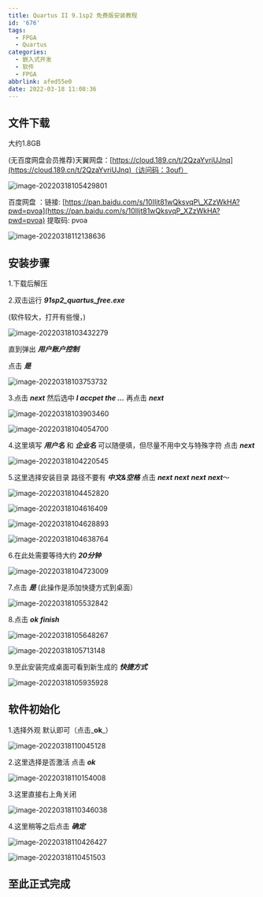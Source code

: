 ```yaml
---
title: Quartus II 9.1sp2 免费版安装教程
id: '676'
tags:
  - FPGA
  - Quartus
categories:
  - 嵌入式开发
  - 软件
  - FPGA
abbrlink: afed55e0
date: 2022-03-18 11:08:36
---
```


## 文件下载

大约1.8GB

(无百度网盘会员推荐)天翼网盘：[https://cloud.189.cn/t/2QzaYvriUJnq](https://cloud.189.cn/t/2QzaYvriUJnq)（访问码：3ouf）

![image-20220318105429801](https://kozakemi.oss-cn-beijing.aliyuncs.com/20220318105429.png)

百度网盘 ：链接: [https://pan.baidu.com/s/10IIjt81wQksvqP\_XZzWkHA?pwd=pvoa](https://pan.baidu.com/s/10IIjt81wQksvqP_XZzWkHA?pwd=pvoa) 提取码: pvoa

![image-20220318112138636](https://kozakemi.oss-cn-beijing.aliyuncs.com/20220318112138.png)

## 安装步骤

1.下载后解压

2.双击运行 _**91sp2\_quartus\_free.exe**_

(软件较大，打开有些慢，)

![image-20220318103432279](https://kozakemi.oss-cn-beijing.aliyuncs.com/20220318103432.png)

直到弹出 _**用户账户控制**_

点击 _**是**_

![image-20220318103753732](https://kozakemi.oss-cn-beijing.aliyuncs.com/20220318103753.png)

3.点击 _**next**_ 然后选中 _**I accpet the ...**_ 再点击 _**next**_

![image-20220318103903460](https://kozakemi.oss-cn-beijing.aliyuncs.com/20220318103903.png)

![image-20220318104054700](https://kozakemi.oss-cn-beijing.aliyuncs.com/20220318104054.png)

4.这里填写 _**用户名**_ 和 _**企业名**_ 可以随便填，但尽量不用中文与特殊字符 点击 _**next**_

![image-20220318104220545](https://kozakemi.oss-cn-beijing.aliyuncs.com/20220318104220.png)

5.这里选择安装目录 路径不要有 _**中文&空格**_ 点击 _**next**_ _**next**_ _**next**_ _**next**_～

![image-20220318104452820](https://kozakemi.oss-cn-beijing.aliyuncs.com/20220318104452.png)

![image-20220318104616409](https://kozakemi.oss-cn-beijing.aliyuncs.com/20220318104616.png)

![image-20220318104628893](https://kozakemi.oss-cn-beijing.aliyuncs.com/20220318104628.png)

![image-20220318104638764](https://kozakemi.oss-cn-beijing.aliyuncs.com/20220318104638.png)

6.在此处需要等待大约 _**20分钟**_

![image-20220318104723009](https://kozakemi.oss-cn-beijing.aliyuncs.com/20220318104723.png)

7.点击 _**是**_ (此操作是添加快捷方式到桌面）

![image-20220318105532842](https://kozakemi.oss-cn-beijing.aliyuncs.com/20220318105532.png)

8.点击 _**ok**_ _**finish**_

![image-20220318105648267](https://kozakemi.oss-cn-beijing.aliyuncs.com/20220318105648.png)

![image-20220318105713148](https://kozakemi.oss-cn-beijing.aliyuncs.com/20220318105713.png)

9.至此安装完成桌面可看到新生成的 _**快捷方式**_

![image-20220318105935928](https://kozakemi.oss-cn-beijing.aliyuncs.com/20220318105935.png)

## 软件初始化

1.选择外观 默认即可（点击_**ok**_）

![image-20220318110045128](https://kozakemi.oss-cn-beijing.aliyuncs.com/20220318110047.png)

2.这里选择是否激活 点击 _**ok**_

![image-20220318110154008](https://kozakemi.oss-cn-beijing.aliyuncs.com/20220318110154.png)

3.这里直接右上角关闭

![image-20220318110346038](https://kozakemi.oss-cn-beijing.aliyuncs.com/20220318110346.png)

4.这里稍等之后点击 _**确定**_

![image-20220318110426427](https://kozakemi.oss-cn-beijing.aliyuncs.com/20220318110426.png)

![image-20220318110451503](https://kozakemi.oss-cn-beijing.aliyuncs.com/20220318110451.png)

## 至此正式完成
